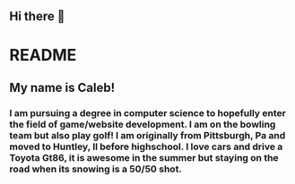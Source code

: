 ## Hi there 👋
# README
## My name is Caleb!
### I am pursuing a degree in computer science to hopefully enter the field of game/website development. I am on the bowling team but also play golf! I am originally from Pittsburgh, Pa and moved to Huntley, Il before highschool. I love cars and drive a Toyota Gt86, it is awesome in the summer but staying on the road when its snowing is a 50/50 shot.
<!--
**CalebV09/Calebv09** is a ✨ _special_ ✨ repository because its `README.md` (this file) appears on your GitHub profile.

Here are some ideas to get you started:

- 🔭 I’m currently working on ...
- 🌱 I’m currently learning ...
- 👯 I’m looking to collaborate on ...
- 🤔 I’m looking for help with ...
- 💬 Ask me about ...
- 📫 How to reach me: ...
- 😄 Pronouns: ...
- ⚡ Fun fact: ...
-->
